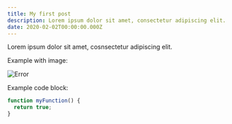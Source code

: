 ```yaml
---
title: My first post
description: Lorem ipsum dolor sit amet, consectetur adipiscing elit.
date: 2020-02-02T00:00:00.000Z
---
```

Lorem ipsum dolor sit amet, cosnsectetur adipiscing elit.

Example with image:

![Error](/assets/images/posts/error.png)

Example code block:

```js
function myFunction() {
  return true;
}
```